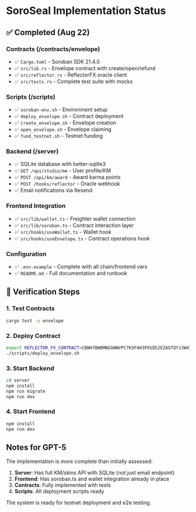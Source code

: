 # SoroSeal Implementation Status

## ✅ Completed (Aug 22)

### Contracts (/contracts/envelope)
- ✅ `Cargo.toml` - Soroban SDK 21.4.0
- ✅ `src/lib.rs` - Envelope contract with create/open/refund
- ✅ `src/reflector.rs` - ReflectorFX oracle client  
- ✅ `src/tests.rs` - Complete test suite with mocks

### Scripts (/scripts)
- ✅ `soroban-env.sh` - Environment setup
- ✅ `deploy_envelope.sh` - Contract deployment
- ✅ `create_envelope.sh` - Envelope creation
- ✅ `open_envelope.sh` - Envelope claiming
- ✅ `fund_testnet.sh` - Testnet funding

### Backend (/server)
- ✅ SQLite database with better-sqlite3
- ✅ `GET /api/studio/me` - User profile/KM
- ✅ `POST /api/km/award` - Award karma points
- ✅ `POST /hooks/reflector` - Oracle webhook
- ✅ Email notifications via Resend

### Frontend Integration
- ✅ `src/lib/wallet.ts` - Freighter wallet connection
- ✅ `src/lib/soroban.ts` - Contract interaction layer
- ✅ `src/hooks/useWallet.ts` - Wallet hook
- ✅ `src/hooks/useEnvelope.ts` - Contract operations hook

### Configuration
- ✅ `.env.example` - Complete with all chain/frontend vars
- ✅ `README.md` - Full documentation and runbook

## 🔧 Verification Steps

### 1. Test Contracts
```bash
cargo test -p envelope
```

### 2. Deploy Contract
```bash
export REFLECTOR_FX_CONTRACT=CBWH7BWBMWGGWWVPC7K5P4H3PXVQS2EZAGTQYJJW4IDDQGOAJVDMVUVN
./scripts/deploy_envelope.sh
```

### 3. Start Backend
```bash
cd server
npm install
npm run migrate
npm run dev
```

### 4. Start Frontend
```bash
npm install
npm run dev
```

## Notes for GPT-5

The implementation is more complete than initially assessed:

1. **Server**: Has full KM/skins API with SQLite (not just email endpoint)
2. **Frontend**: Has soroban.ts and wallet integration already in place
3. **Contracts**: Fully implemented with tests
4. **Scripts**: All deployment scripts ready

The system is ready for testnet deployment and e2e testing.